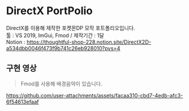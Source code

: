 # DirectX PortPolio     
DirectX를 이용해 제작한 포켓몬DP 모작 포트폴리오입니다.    
툴 : VS 2019, ImGui, Fmod / 제작기간 : 1달  
Notion : https://thoughtful-shop-228.notion.site/DirectX2D-a534dbb0046f473f9b741c26eb928010?pvs=4       
## 구현 영상
> Fmod를 사용해 배경음악이 있습니다.

https://github.com/user-attachments/assets/facaa310-cbd7-4edb-afc3-6f54613efaaf


 
